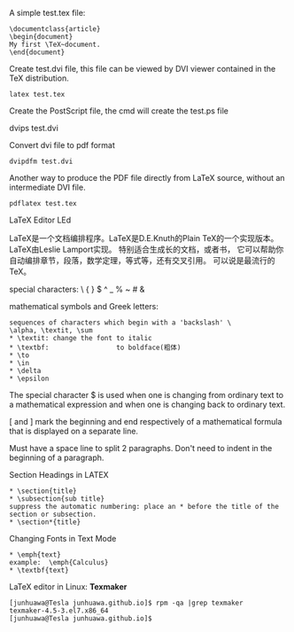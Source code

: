 
A simple test.tex file:

    \documentclass{article} 
    \begin{document}
    My first \TeX~document. 
    \end{document}
    
Create test.dvi file, this file can be viewed by DVI viewer contained in the TeX distribution.

    latex test.tex 

Create the PostScript file, the cmd will create the test.ps file

  dvips test.dvi 
  
Convert dvi file to pdf format

    dvipdfm test.dvi

Another way to produce the PDF file directly from LaTeX source, without an intermediate DVI file.

    pdflatex test.tex

LaTeX Editor LEd

LaTeX是一个文档编排程序。LaTeX是D.E.Knuth的Plain TeX的一个实现版本。 LaTeX由Leslie Lamport实现。 特别适合生成长的文档，或者书，
它可以帮助你自动编排章节，段落，数学定理，等式等，还有交叉引用。 可以说是最流行的TeX。

special characters: \ { } $ ^ _ % ~ # &

mathematical symbols and Greek letters: 

    sequences of characters which begin with a 'backslash' \
    \alpha, \textit, \sum
    * \textit: change the font to italic
    * \textbf:                 to boldface(粗体)
    * \to
    * \in
    * \delta
    * \epsilon

The special character $ is used when one is changing from ordinary text to a mathematical expression 
and when one is changing back to ordinary text. 

\[ and \] mark the beginning and end respectively of a mathematical formula that is displayed on a separate line.

Must have a space line to split 2 paragraphs. Don't need to indent in the beginning of a paragraph.


Section Headings in LATEX

    * \section{title}
    * \subsection{sub title}
    suppress the automatic numbering: place an * before the title of the section or subsection.
    * \section*{title}

Changing Fonts in Text Mode

    * \emph{text}
    example:  \emph{Calculus}
    * \textbf{text}


LaTeX editor in Linux: **Texmaker**

    [junhuawa@Tesla junhuawa.github.io]$ rpm -qa |grep texmaker
    texmaker-4.5-3.el7.x86_64
    [junhuawa@Tesla junhuawa.github.io]$
